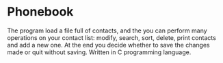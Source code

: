 # Phonebook
The program load a file full of contacts, and the you can perform many operations on your contact list: modify, search, sort, delete, print contacts and add a new one.
At the end you decide whether to save the changes made or quit without saving.
Written in C programming language.
